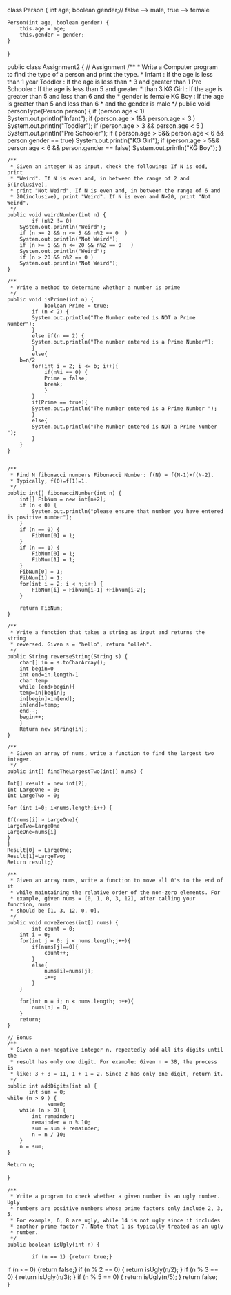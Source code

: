 class Person {
	int age;
	boolean gender;// false --> male, true --> female

	Person(int age, boolean gender) {
		this.age = age;
		this.gender = gender;
	}
}

public class Assignment2 {
	// Assignment
	/**
	 * Write a Computer program to find the type of a person and print the type.
	 * Infant : If the age is less than 1 year Toddler : If the age is less than
	 * 3 and greater than 1 Pre Schooler : If the age is less than 5 and greater
	 * than 3 KG Girl : If the age is greater than 5 and less than 6 and the
	 * gender is female KG Boy : If the age is greater than 5 and less than 6
	 * and the gender is male
	 */
	public void personType(Person person) {
    		if (person.age < 1) 
    		System.out.println("Infant");
    		if (person.age > 1&& person.age < 3  )
    		System.out.println("Toddler");
    		if (person.age > 3 && person.age < 5   )
    		System.out.println("Pre Schooler");
    		if (  person.age > 5&& person.age < 6 &&  person.gender == true)
    		System.out.println("KG Girl");
    		if (person.age > 5&& person.age < 6   &&  person.gender == false)
    		System.out.println("KG Boy");
    }
    

	/**
	 * Given an integer N as input, check the following: If N is odd, print
	 * "Weird". If N is even and, in between the range of 2 and 5(inclusive),
	 * print "Not Weird". If N is even and, in between the range of 6 and
	 * 20(inclusive), print "Weird". If N is even and N>20, print "Not Weird".
	 */
	public void weirdNumber(int n) {
    		if (n%2 != 0) 
		System.out.println("Weird");
		if (n >= 2 && n <= 5 && n%2 == 0  )
		System.out.println("Not Weird");
		if (n >= 6 && n <= 20 && n%2 == 0   )
		System.out.println("Weird");
		if (n > 20 && n%2 == 0 )
		System.out.println("Not Weird");
	}

	/**
	 * Write a method to determine whether a number is prime
	 */
	public void isPrime(int n) {
                boolean Prime = true;
    		if (n < 2) {
    		System.out.println("The Number entered is NOT a Prime Number");
    		}
    		else if(n == 2) {
    		System.out.println("The number entered is a Prime Number");
    		}
    		else{
		b=n/2
    		for(int i = 2; i <= b; i++){  	
    			if(n%i == 0) {
    			Prime = false;
    			break;
    			}
    		}
    		if(Prime == true){
	    	System.out.println("The number entered is a Prime Number ");
    		}
    		else{
    		System.out.println("The Number entered is NOT a Prime Number ");
    		}
  	    }
	}
	

	/**
	 * Find N fibonacci numbers Fibonacci Number: f(N) = f(N-1)+f(N-2).
	 * Typically, f(0)=f(1)=1.
	 */
	public int[] fibonacciNumber(int n) {
		int[] FibNum = new int[n+2];
		if (n < 0) {
			System.out.println("please ensure that number you have entered is positive number");
		}
		if (n == 0) {
			FibNum[0] = 1;
		}
		if (n == 1) {
			FibNum[0] = 1;
			FibNum[1] = 1;
		}
		FibNum[0] = 1;
		FibNum[1] = 1;
		for(int i = 2; i < n;i++) {
			FibNum[i] = FibNum[i-1] +FibNum[i-2];
		}
		
		return FibNum;
	}

	/**
	 * Write a function that takes a string as input and returns the string
	 * reversed. Given s = "hello", return "olleh".
	 */
	public String reverseString(String s) {
		char[] in = s.toCharArray();
		int begin=0
		int end=in.length-1
		char temp
		while (end>begin){
		temp=in[begin];
		in[begin]=in[end];
		in[end]=temp;
		end--;
		begin++;
		}
		Return new string(in);
	}
		
	/**
	 * Given an array of nums, write a function to find the largest two integer.
	 */
	public int[] findTheLargestTwo(int[] nums) {
 	
	Int[] result = new int[2];
	Int LargeOne = 0;
	Int LargeTwo = 0;
	
	For (int i=0; i<nums.length;i++) {
	
	If(nums[i] > LargeOne){
	LargeTwo=LargeOne
	LargeOne=nums[i]
	}
	}
	Result[0] = LargeOne;
	Result[1]=LargeTwo;
	Return result;}

	/**
	 * Given an array nums, write a function to move all 0's to the end of it
	 * while maintaining the relative order of the non-zero elements. For
	 * example, given nums = [0, 1, 0, 3, 12], after calling your function, nums
	 * should be [1, 3, 12, 0, 0].
	 */
	public void moveZeroes(int[] nums) {
            int count = 0;
	    int i = 0;
	    for(int j = 0; j < nums.length;j++){
	        if(nums[j]==0){
	        	count++;
	        }
	        else{
	            nums[i]=nums[j];
	            i++;
	        }
	    }
	    
	    for(int n = i; n < nums.length; n++){
	        nums[n] = 0;
	    }
	    return;
	}

	// Bonus
	/**
	 * Given a non-negative integer n, repeatedly add all its digits until the
	 * result has only one digit. For example: Given n = 38, the process is
	 * like: 3 + 8 = 11, 1 + 1 = 2. Since 2 has only one digit, return it.
	 */
	public int addDigits(int n) {
		   int sum = 0;
    while (n > 9 ) {
                 sum=0;
        while (n > 0) {
            int remainder;
            remainder = n % 10;
            sum = sum + remainder;
            n = n / 10;
        }
        n = sum;
    }

    Return n;
}

	/**
	 * Write a program to check whether a given number is an ugly number. Ugly
	 * numbers are positive numbers whose prime factors only include 2, 3, 5.
	 * For example, 6, 8 are ugly, while 14 is not ugly since it includes
	 * another prime factor 7. Note that 1 is typically treated as an ugly
	 * number.
	 */
	public boolean isUgly(int n) {
		
    		if (n == 1) {return true;}
if (n <= 0) {return false;}
    		if (n % 2 == 0) {
        		return isUgly(n/2);	
    		}
    		if (n % 3 == 0) {
        		return isUgly(n/3);
    		}
    		if (n % 5 == 0) {
        		return isUgly(n/5);
    		}
    			return false;   
		}


